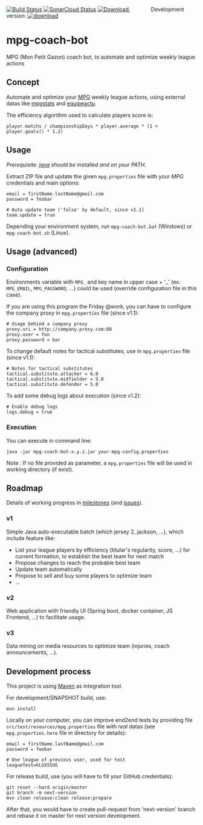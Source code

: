 
[![Build Status](https://travis-ci.org/axel3rd/mpg-coach-bot.svg?branch=master)](https://travis-ci.org/axel3rd/mpg-coach-bot) [![SonarCloud Status](https://sonarcloud.io/api/project_badges/measure?project=org.blondin%3Ampg-coach-bot&metric=alert_status)](https://sonarcloud.io/dashboard?id=org.blondin%3Ampg-coach-bot) [ ![Download](https://api.bintray.com/packages/axel3rd/generic/mpg-coach-bot/images/download.svg) ](https://bintray.com/axel3rd/generic/mpg-coach-bot/_latestVersion#files) &nbsp;&nbsp;&nbsp;&nbsp;&nbsp;&nbsp;&nbsp;&nbsp;&nbsp;&nbsp;&nbsp;&nbsp;&nbsp; Development version: [ ![download](https://api.bintray.com/packages/axel3rd/generic-dev/mpg-coach-bot/images/download.svg) ](https://bintray.com/axel3rd/generic-dev/mpg-coach-bot/_latestVersion#files)

# mpg-coach-bot

MPG (Mon Petit Gazon) coach bot, to automate and optimize weekly league actions

## Concept

Automate and optimize your [MPG](http://mpg.football/) weekly league actions, using external datas like [mpgstats](https://www.mpgstats.fr) and [equipeactu](http://www.equipeactu.fr/blessures-et-suspensions/).

The efficiency algorithm used to calculate players score is:

    player.matchs / championshipDays * player.average * (1 + player.goals() * 1.2)

## Usage

*Prerequisite: [java](https://www.java.com/fr/download/) should be installed and on your PATH.*

Extract ZIP file and update the given `mpg.properties` file with your *MPG* credentials and main options:

    email = firstName.lastName@gmail.com
    password = foobar
    
    # Auto update team ('false' by default, since v1.1)
    team.update = true

Depending your environment system, run `mpg-coach-bot.bat` (Windows) or `mpg-coach-bot.sh` (Linux).

## Usage (advanced)

### Configuration

Environments variable with `MPG_` and key name in upper case + '_' (ex: `MPG_EMAIL`, `MPG_PASSWORD`, ...) could be used (override configuration file in this case).

If you are using this program the Friday @work, you can have to configure the company proxy in `mpg.properties` file (since v1.1):

    # Usage behind a company proxy
    proxy.uri = http://company.proxy.com:80
    proxy.user = foo
    proxy.password = bar

To change default notes for tactical substitutes, use in `mpg.properties` file (since v1.1):

    # Notes for tactical substitutes
    tactical.substitute.attacker = 6.0
    tactical.substitute.midfielder = 5.0
    tactical.substitute.defender = 5.0

To add some debug logs about execution (since v1.2):

    # Enable debug logs
    logs.debug = true

### Execution

You can execute in command line:

    java -jar mpg-coach-bot-x.y.z.jar your-mpg-config.properties

Note : If no file provided as parameter, a `mpg.properties` file will be used in working directory (if exist).

## Roadmap

Details of working progress in [milestones](../../milestones) (and [issues](../../issues)).

### v1

Simple Java auto-executable batch (which jersey 2, jackson, ...), which include feature like:

- List your league players by efficiency (titular's regularity, score, ...) for current formation, to establish the best team for next match
- Propose changes to reach the probable best team
- Update team automatically
- Propose to sell and buy some players to optimize team
- ...

### v2

Web application with friendly UI (Spring boot, docker container, JS Frontend, ...) to facilitate usage.

### v3

Data mining on media resources to optimize team (injuries, coach announcements, ...).

## Development process

This project is using [Maven](https://maven.apache.org/) as integration tool.

For development/SNAPSHOT build, use:

```
mvn install
```

Locally on your computer, you can improve end2end tests by providing file `src/test/resources/mpg.properties` file with *real* datas (see `mpg.properties.here` file in directory for details):

```
email = firstName.lastName@gmail.com
password = foobar

# One league of previous user, used for test
leagueTest=KLGXSSUG
```

For release build, use (you will have to fill your GitHub credentials):
```
git reset --hard origin/master 
git branch -m next-version 
mvn clean release:clean release:prepare
```

After that, you would have to create pull-request from 'next-version' branch and rebase it on master for next version development.

